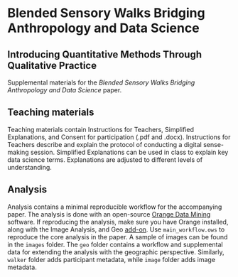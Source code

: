 # Blended Sensory Walks Bridging Anthropology and Data Science
## Introducing Quantitative Methods Through Qualitative Practice

Supplemental materials for the *Blended Sensory Walks Bridging Anthropology and Data Science* paper.

## Teaching materials

Teaching materials contain Instructions for Teachers, Simplified Explanations, and Consent for participation (.pdf and .docx). Instructions for Teachers describe and explain the protocol of conducting a digital sense-making session. Simplified Explanations can be used in class to explain key data science terms. Explanations are adjusted to different levels of understanding.

## Analysis

Analysis contains a minimal reproducible workflow for the accompanying paper. The analysis is done with an open-source [Orange Data Mining](https://orangedatamining.com/) software. If reproducing the analysis, make sure you have Orange installed, along with the Image Analysis, and Geo [add-on](https://youtu.be/OANsA6fMJKg?si=NNxufpXOHYHVTXcA). Use `main_workflow.ows` to reproduce the core analysis in the paper. A sample of images can be found in the `images` folder. The `geo` folder contains a workflow and supplemental data for extending the analysis with the geographic perspective. Similarly, `walker` folder adds participant metadata, while `image` folder adds image metadata.
